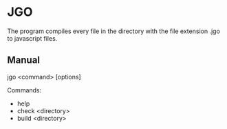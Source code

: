 # JGO

The program compiles every file in the directory with the file extension .jgo to javascript files.

## Manual

jgo \<command> [options]

Commands:<br>
- help<br>
- check \<directory><br>
- build \<directory><br>
